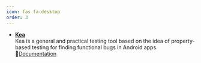 ```yaml
---
icon: fas fa-desktop
order: 3
---
```

* **[Kea]("https://github.com/ecnusse/Kea")**  
  Kea is a general and practical testing tool based on the idea of property-based testing for finding functional bugs in Android apps.  
  📖[Documentation]("https://droidchecker-doc.readthedocs.io/en/latest/")

